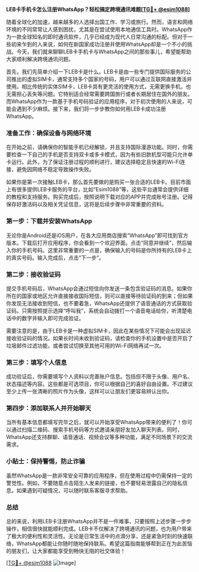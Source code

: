 **LEB卡手机卡怎么注册WhatsApp？轻松搞定跨境通讯难题[[TG💪+ @esim1088](https://t.me/s/esim1088)]**

随着全球化的加速，越来越多的人选择出国工作、学习或旅行。然而，语言和网络环境的不同常常让人感到困扰，尤其是在尝试使用本地通信工具时。WhatsApp作为一款全球知名的即时通讯软件，几乎已经成为现代人日常沟通的标配。但对于一些初来乍到的人来说，如何在新国家成功注册并使用WhatsApp却是一个不小的挑战。今天，我们就来聊聊LEB卡手机卡与WhatsApp之间的那些事儿，希望能帮助大家顺利解决跨境通讯问题。

首先，我们先简单介绍一下LEB卡是什么。LEB卡是由一些专门提供国际服务的公司推出的虚拟SIM卡，通常支持多个国家的号码，用户可以通过互联网直接激活并使用。相比传统的实体SIM卡，LEB卡具有更灵活的使用方式，无需更换手机，也无需担心丢失等问题。它特别适合经常需要跨国旅行或者长期居住在国外的朋友。而WhatsApp作为一款基于手机号码验证的应用程序，对于初次使用的人来说，可能会遇到不少麻烦。接下来，我们将一步步教你如何用LEB卡成功注册WhatsApp。

### **准备工作：确保设备与网络环境**

在开始之前，请确保你的智能手机已经解锁，并且支持国际漫游功能。同时，你需要检查一下自己的手机是否支持双卡或多卡模式，因为有些旧款机型可能只允许单卡运行。此外，为了保证注册过程的顺利进行，建议选择稳定且快速的Wi-Fi连接，避免因网络不稳定导致操作失败。

如果你是第一次接触LEB卡，那么首先要做的是购买一张合适的LEB卡。目前市面上有很多提供LEB卡服务的平台，比如“Esim1088”等，这些平台通常会提供详细的教程和支持服务。购买完成后，按照说明下载对应的APP并完成账号注册。记得保存好激活码以及相关凭证信息，这将是后续步骤中非常重要的资料。

### **第一步：下载并安装WhatsApp**

无论你是Android还是iOS用户，在各大应用商店搜索“WhatsApp”即可找到官方版本。下载后打开应用程序，你会看到一个欢迎界面。点击“同意并继续”，然后输入你的手机号码。这里非常重要的一点是，确保输入的号码是你所持有的LEB卡上的真实号码。输入完成后，点击“下一步”。

### **第二步：接收验证码**

提交手机号码后，WhatsApp会通过短信向你发送一条包含验证码的消息。如果你所在的国家或地区允许直接接收国际短信，则可以直接等待验证码的到来；但如果你发现无法接收到短信，也不要着急，WhatsApp还提供了语音通话的方式获取验证码。只需按照提示选择“呼叫我”，系统会自动拨打一个语音电话给你，听清楚电话中的数字并输入即可完成验证。

需要注意的是，由于LEB卡是一种虚拟SIM卡，因此在某些情况下可能会出现延迟接收验证码的情况。如果长时间未收到验证码，请检查你的手机设置中是否开启了垃圾邮件过滤功能，或者尝试切换至其他可用的Wi-Fi网络再试一次。

### **第三步：填写个人信息**

成功验证后，你需要填写个人资料以完善账户信息。包括但不限于头像、用户名、状态描述等内容。这些都是可选项目，你可以根据自己的喜好自由设置。不过建议至少上传一张清晰的照片作为头像，这样可以让朋友们更容易辨认出你。

### **第四步：添加联系人并开始聊天**

当所有基本信息都填写完毕之后，就可以开始享受WhatsApp带来的便利了！你可以通过扫描二维码、搜索手机号码等方式邀请亲朋好友加入聊天列表。同时，WhatsApp还支持群聊、语音通话、视频会议等多种功能，满足不同场景下的交流需求。

### **小贴士：保持警惕，防止诈骗**

虽然WhatsApp是一款非常安全可靠的应用程序，但在使用过程中仍需保持一定的警觉性。例如，不要随意点击陌生人发来的链接，也不要轻易泄露自己的隐私信息。如果遇到可疑情况，可以随时联系客服寻求帮助。

### **总结**

总的来说，利用LEB卡注册WhatsApp并不是一件难事，只要按照上述步骤一步步操作，相信很快就能顺利完成。LEB卡不仅解决了跨境通讯的问题，也为用户带来了极大的便利性和灵活性。无论是日常生活中的点滴分享，还是紧急时刻的快速联络，WhatsApp都能让你随时随地保持联系。希望这篇指南能够帮到正在为此苦恼的朋友们，让大家都能享受到畅快无阻的社交体验！

[[TG💪+ @esim1088](https://t.me/s/esim1088) ![Image](https://i.postimg.cc/4NQfJmqS/Snipaste-2025-05-13-00-14-12.png)]